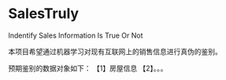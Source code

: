# SalesTruly
Indentify Sales Information Is True Or Not

本项目希望通过机器学习对现有互联网上的销售信息进行真伪的鉴别。

预期鉴别的数据对象如下： 
【1】房屋信息 
【2】。。。
